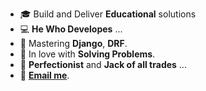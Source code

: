 - 🎓 Build and Deliver **Educational** solutions
- 💻 **He Who Developes** ...
- 🌱 Mastering **Django**, **DRF**.
- 📝 In love with **Solving Problems**.
- 🗻 **Perfectionist** and **Jack of all trades** ...
- 💬 [**Email me**](mailto:foroutan.dev@gmail.com).
